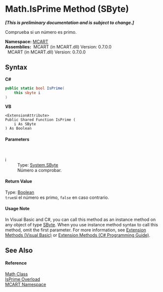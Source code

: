 # Math.IsPrime Method (SByte)
 _**\[This is preliminary documentation and is subject to change.\]**_

Comprueba si un número es primo.

**Namespace:**&nbsp;<a href="89e7854f-fe6f-d208-fb0c-b17953422852">MCART</a><br />**Assemblies:**&nbsp;&nbsp;MCART (in MCART.dll) Version: 0.7.0.0<br />&nbsp;&nbsp;MCART (in MCART.dll) Version: 0.7.0.0<br />

## Syntax

**C#**<br />
``` C#
public static bool IsPrime(
	this sbyte i
)
```

**VB**<br />
``` VB
<ExtensionAttribute>
Public Shared Function IsPrime ( 
	i As SByte
) As Boolean
```


#### Parameters
&nbsp;<dl><dt>i</dt><dd>Type: <a href="http://msdn2.microsoft.com/es-es/library/f71b253d" target="_blank">System.SByte</a><br />Número a comprobar.</dd></dl>

#### Return Value
Type: <a href="http://msdn2.microsoft.com/es-es/library/a28wyd50" target="_blank">Boolean</a><br />`true`si el número es primo, `false` en caso contrario.

#### Usage Note
In Visual Basic and C#, you can call this method as an instance method on any object of type <a href="http://msdn2.microsoft.com/es-es/library/f71b253d" target="_blank">SByte</a>. When you use instance method syntax to call this method, omit the first parameter. For more information, see <a href="http://msdn.microsoft.com/en-us/library/bb384936.aspx">Extension Methods (Visual Basic)</a> or <a href="http://msdn.microsoft.com/en-us/library/bb383977.aspx">Extension Methods (C# Programming Guide)</a>.

## See Also


#### Reference
<a href="f110ea19-9a5d-de5d-39e7-a5ebffb3bc2c">Math Class</a><br /><a href="dae57ec2-2fe7-574e-f064-a1a6777ff8ba">IsPrime Overload</a><br /><a href="89e7854f-fe6f-d208-fb0c-b17953422852">MCART Namespace</a><br />